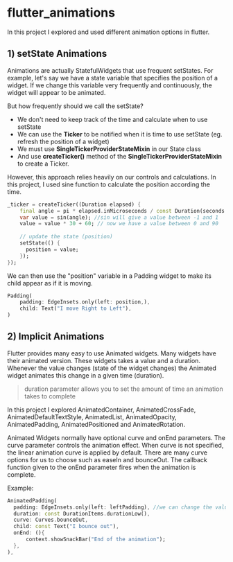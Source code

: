 # flutter_animations

In this project I explored and used different animation options in flutter.

## 1) setState Animations

Animations are actually StatefulWidgets that use frequent setStates. 
For example, let's say we have a state variable that specifies the position of a widget. 
If we change this variable very frequently and continuously, the widget will appear to be animated.

But how frequently should we call the setState?
- We don't need to keep track of the time and calculate when to use setState
- We can use the **Ticker** to be notified when it is time to use setState (eg. refresh the position of a widget)
- We must use **SingleTickerProviderStateMixin** in our State class
- And use **createTicker()** method of the **SingleTickerProviderStateMixin** to create a Ticker.

However, this approach relies heavily on our controls and calculations. 
In this project, I used sine function to calculate the position according the time.

```dart
_ticker = createTicker((Duration elapsed) {
    final angle = pi * elapsed.inMicroseconds / const Duration(seconds: 1).inMicroseconds;
    var value = sin(angle); //sin will give a value between -1 and 1
    value = value * 30 + 60; // now we have a value between 0 and 90
    
    // update the state (position)
    setState(() {
      position = value;
    });
});
```
We can then use the "position" variable in a Padding widget to make its child appear as if it is moving.

```dart
Padding(
    padding: EdgeInsets.only(left: position,),
    child: Text("I move Right to Left"),
)
```

## 2) Implicit Animations

Flutter provides many easy to use Animated widgets. 
Many widgets have their animated version. 
These widgets takes a value and a duration. 
Whenever the value changes (state of the widget changes) the Animated widget animates this change in a given time (duration).
> duration parameter allows you to set the amount of time an animation takes to complete

In this project I explored AnimatedContainer, AnimatedCrossFade, AnimatedDefaultTextStyle,
AnimatedList, AnimatedOpacity, AnimatedPadding, AnimatedPositioned and AnimatedRotation.

Animated Widgets normally have optional curve and onEnd parameters. The curve parameter controls the animation effect.
When curve is not specified, the linear animation curve is applied by default. 
There are many curve options for us to choose such as easeIn and bounceOut. 
The callback function given to the onEnd parameter fires when the animation is complete.

Example:
```dart
AnimatedPadding(
  padding: EdgeInsets.only(left: leftPadding), //we can change the value of the leftPadding with setState
  duration: const DurationItems.durationLow(), 
  curve: Curves.bounceOut,
  child: const Text("I bounce out"),
  onEnd: (){
      context.showSnackBar("End of the animation");
  },
),
```

